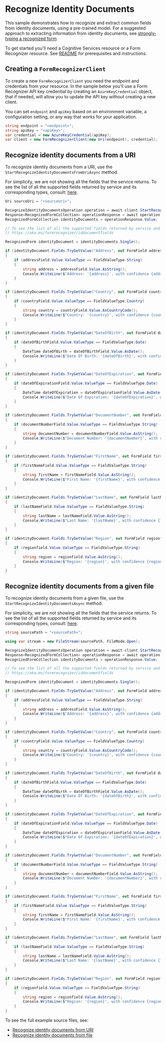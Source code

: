 # Recognize Identity Documents

This sample demonstrates how to recognize and extract common fields from identity documents, using a pre-trained model. For a suggested approach to extracting information from identity documents, see [strongly-typing a recognized form][strongly_typing_a_recognized_form].

To get started you'll need a Cognitive Services resource or a Form Recognizer resource.  See [README][README] for prerequisites and instructions.

## Creating a `FormRecognizerClient`

To create a new `FormRecognizerClient` you need the endpoint and credentials from your resource. In the sample below you'll use a Form Recognizer API key credential by creating an `AzureKeyCredential` object, that if needed, will allow you to update the API key without creating a new client.

You can set `endpoint` and `apiKey` based on an environment variable, a configuration setting, or any way that works for your application.

```C# Snippet:CreateFormRecognizerClient
string endpoint = "<endpoint>";
string apiKey = "<apiKey>";
var credential = new AzureKeyCredential(apiKey);
var client = new FormRecognizerClient(new Uri(endpoint), credential);
```

## Recognize identity documents from a URI

To recognize identity documents from a URI, use the `StartRecognizeIdentityDocumentsFromUriAsync` method.

For simplicity, we are not showing all the fields that the service returns. To see the list of all the supported fields returned by service and its corresponding types, consult: [here](https://aka.ms/formrecognizer/iddocumentfields).

```C# Snippet:FormRecognizerSampleRecognizeIdentityDocumentsUri
Uri sourceUri = "<sourceUri>";

RecognizeIdentityDocumentsOperation operation = await client.StartRecognizeIdentityDocumentsFromUriAsync(sourceUri);
Response<RecognizedFormCollection> operationResponse = await operation.WaitForCompletionAsync();
RecognizedFormCollection identityDocuments = operationResponse.Value;

// To see the list of all the supported fields returned by service and its corresponding types, consult:
// https://aka.ms/formrecognizer/iddocumentfields

RecognizedForm identityDocument = identityDocuments.Single();

if (identityDocument.Fields.TryGetValue("Address", out FormField addressField))
{
    if (addressField.Value.ValueType == FieldValueType.String)
    {
        string address = addressField.Value.AsString();
        Console.WriteLine($"Address: '{address}', with confidence {addressField.Confidence}");
    }
}

if (identityDocument.Fields.TryGetValue("Country", out FormField countryField))
{
    if (countryField.Value.ValueType == FieldValueType.Country)
    {
        string country = countryField.Value.AsCountryCode();
        Console.WriteLine($"Country: '{country}', with confidence {countryField.Confidence}");
    }
}

if (identityDocument.Fields.TryGetValue("DateOfBirth", out FormField dateOfBirthField))
{
    if (dateOfBirthField.Value.ValueType == FieldValueType.Date)
    {
        DateTime dateOfBirth = dateOfBirthField.Value.AsDate();
        Console.WriteLine($"Date Of Birth: '{dateOfBirth}', with confidence {dateOfBirthField.Confidence}");
    }
}

if (identityDocument.Fields.TryGetValue("DateOfExpiration", out FormField dateOfExpirationField))
{
    if (dateOfExpirationField.Value.ValueType == FieldValueType.Date)
    {
        DateTime dateOfExpiration = dateOfExpirationField.Value.AsDate();
        Console.WriteLine($"Date Of Expiration: '{dateOfExpiration}', with confidence {dateOfExpirationField.Confidence}");
    }
}

if (identityDocument.Fields.TryGetValue("DocumentNumber", out FormField documentNumberField))
{
    if (documentNumberField.Value.ValueType == FieldValueType.String)
    {
        string documentNumber = documentNumberField.Value.AsString();
        Console.WriteLine($"Document Number: '{documentNumber}', with confidence {documentNumberField.Confidence}");
    }
}

if (identityDocument.Fields.TryGetValue("FirstName", out FormField firstNameField))
{
    if (firstNameField.Value.ValueType == FieldValueType.String)
    {
        string firstName = firstNameField.Value.AsString();
        Console.WriteLine($"First Name: '{firstName}', with confidence {firstNameField.Confidence}");
    }
}

if (identityDocument.Fields.TryGetValue("LastName", out FormField lastNameField))
{
    if (lastNameField.Value.ValueType == FieldValueType.String)
    {
        string lastName = lastNameField.Value.AsString();
        Console.WriteLine($"Last Name: '{lastName}', with confidence {lastNameField.Confidence}");
    }
}

if (identityDocument.Fields.TryGetValue("Region", out FormField regionfield))
{
    if (regionfield.Value.ValueType == FieldValueType.String)
    {
        string region = regionfield.Value.AsString();
        Console.WriteLine($"Region: '{region}', with confidence {regionfield.Confidence}");
    }
}
```

## Recognize identity documents from a given file

To recognize identity documents from a given file, use the `StartRecognizeIdentityDocumentsAsync` method.

For simplicity, we are not showing all the fields that the service returns. To see the list of all the supported fields returned by service and its corresponding types, consult: [here](https://aka.ms/formrecognizer/iddocumentfields).

```C# Snippet:FormRecognizerSampleRecognizeIdentityDocumentsFileStream
string sourcePath = "<sourcePath>";

using var stream = new FileStream(sourcePath, FileMode.Open);

RecognizeIdentityDocumentsOperation operation = await client.StartRecognizeIdentityDocumentsAsync(stream);
Response<RecognizedFormCollection> operationResponse = await operation.WaitForCompletionAsync();
RecognizedFormCollection identityDocuments = operationResponse.Value;

// To see the list of all the supported fields returned by service and its corresponding types, consult:
// https://aka.ms/formrecognizer/iddocumentfields

RecognizedForm identityDocument = identityDocuments.Single();

if (identityDocument.Fields.TryGetValue("Address", out FormField addressField))
{
    if (addressField.Value.ValueType == FieldValueType.String)
    {
        string address = addressField.Value.AsString();
        Console.WriteLine($"Address: '{address}', with confidence {addressField.Confidence}");
    }
}

if (identityDocument.Fields.TryGetValue("Country", out FormField countryField))
{
    if (countryField.Value.ValueType == FieldValueType.Country)
    {
        string country = countryField.Value.AsCountryCode();
        Console.WriteLine($"Country: '{country}', with confidence {countryField.Confidence}");
    }
}

if (identityDocument.Fields.TryGetValue("DateOfBirth", out FormField dateOfBirthField))
{
    if (dateOfBirthField.Value.ValueType == FieldValueType.Date)
    {
        DateTime dateOfBirth = dateOfBirthField.Value.AsDate();
        Console.WriteLine($"Date Of Birth: '{dateOfBirth}', with confidence {dateOfBirthField.Confidence}");
    }
}

if (identityDocument.Fields.TryGetValue("DateOfExpiration", out FormField dateOfExpirationField))
{
    if (dateOfExpirationField.Value.ValueType == FieldValueType.Date)
    {
        DateTime dateOfExpiration = dateOfExpirationField.Value.AsDate();
        Console.WriteLine($"Date Of Expiration: '{dateOfExpiration}', with confidence {dateOfExpirationField.Confidence}");
    }
}

if (identityDocument.Fields.TryGetValue("DocumentNumber", out FormField documentNumberField))
{
    if (documentNumberField.Value.ValueType == FieldValueType.String)
    {
        string documentNumber = documentNumberField.Value.AsString();
        Console.WriteLine($"Document Number: '{documentNumber}', with confidence {documentNumberField.Confidence}");
    }
}

if (identityDocument.Fields.TryGetValue("FirstName", out FormField firstNameField))
{
    if (firstNameField.Value.ValueType == FieldValueType.String)
    {
        string firstName = firstNameField.Value.AsString();
        Console.WriteLine($"First Name: '{firstName}', with confidence {firstNameField.Confidence}");
    }
}

if (identityDocument.Fields.TryGetValue("LastName", out FormField lastNameField))
{
    if (lastNameField.Value.ValueType == FieldValueType.String)
    {
        string lastName = lastNameField.Value.AsString();
        Console.WriteLine($"Last Name: '{lastName}', with confidence {lastNameField.Confidence}");
    }
}

if (identityDocument.Fields.TryGetValue("Region", out FormField regionfield))
{
    if (regionfield.Value.ValueType == FieldValueType.String)
    {
        string region = regionfield.Value.AsString();
        Console.WriteLine($"Region: '{region}', with confidence {regionfield.Confidence}");
    }
}
```

To see the full example source files, see:

* [Recognize identity documents from URI](https://github.com/Azure/azure-sdk-for-net/blob/master/sdk/formrecognizer/Azure.AI.FormRecognizer/tests/samples/Sample14_RecognizeIdentityDocumentsFromUri.cs)
* [Recognize identity documents from file](https://github.com/Azure/azure-sdk-for-net/blob/master/sdk/formrecognizer/Azure.AI.FormRecognizer/tests/samples/Sample14_RecognizeIdentityDocumentsFromFile.cs)

[README]: https://github.com/Azure/azure-sdk-for-net/tree/master/sdk/formrecognizer/Azure.AI.FormRecognizer#getting-started
[strongly_typing_a_recognized_form]: https://github.com/Azure/azure-sdk-for-net/tree/master/sdk/formrecognizer/Azure.AI.FormRecognizer/samples/Sample4_StronglyTypingARecognizedForm.md